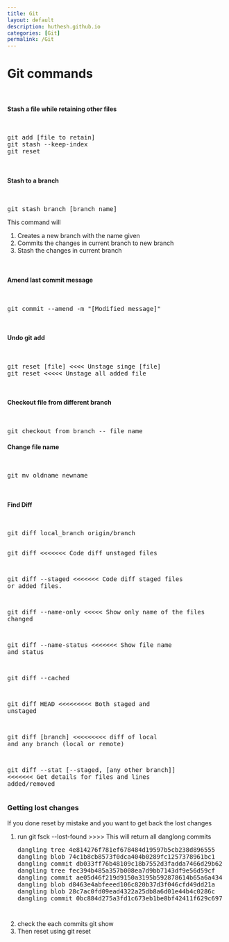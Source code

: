 ```yaml
---
title: Git
layout: default
description: huthesh.github.io
categories: [Git]
permalink: /Git
---
```

<div class="container margintop">
<h1>Git commands</h1>

<br>
<h4> Stash a file while retaining other files</h4>

<br>

<pre>
git add [file to retain]
git stash --keep-index
git reset
</pre>
<br>
<h4>Stash to a branch</h4>
<br>
<pre>
git stash branch [branch name]
</pre>
This command will
<ol>
  <li>Creates a new branch with the name given</li>
  <li>Commits the changes in current branch to new branch</li>
  <li>Stash the changes in current branch</li>
</ol>

<br>
<h4> Amend last commit message</h4>
<br>
<pre>
git commit --amend -m "[Modified message]"
</pre>
<br>
<h4> Undo git add</h4>
<br>
<pre>
git reset [file] <<<< Unstage singe [file]
git reset <<<<< Unstage all added file
</pre>
<br>
<h4>Checkout file from different branch</h4>
<br>
<pre>
git checkout from_branch -- file_name
</pre>
<h4>
Change file name 
</h4>
<br>
<pre>
git mv oldname newname
</pre>
<br>
<h4> Find Diff </h4>
<br>
<pre>
git diff local_branch origin/branch

git diff <<<<<<< Code diff unstaged files

git diff --staged <<<<<<< Code diff staged files or added files. 

git diff --name-only <<<<< Show only name of the files changed

git diff --name-status <<<<<<< Show file name and status

git diff --cached 

git diff HEAD <<<<<<<<< Both staged and unstaged 

git diff [branch] <<<<<<<<< diff of local and any branch (local or remote)

git diff --stat  [--staged, [any other branch]] <<<<<<< Get details for files and lines added/removed 
</pre>


<h3>Getting lost changes </h3>
If you done reset by mistake and you want to get back the lost changes
<ol>
<li>
  run git fsck --lost-found >>>> This will return all danglong commits
<pre>
dangling tree 4e814276f781ef678484d19597b5cb238d896555
dangling blob 74c1b8cb8573f0dca404b0289fc1257378961bc1
dangling commit db033ff76b48109c18b7552d3fadda7466d29b62
dangling tree fec394b485a357b008ea7d9bb7143df9e56d59cf
dangling commit ae05d46f219d9150a3195b592878614b65a6a434
dangling blob d8463e4abfeeed106c820b37d3f046cfd49dd21a
dangling blob 28c7ac0fd09ead4322a25db8a6d01e44b4c0286c
dangling commit 0bc884d275a3fd1c673eb1be8bf42411f629c697
<pre>
</li>
<li>
check the each commits git show <commit hash>
</li>
<li>
Then reset using git reset <commit hash>
</li>
</ol>



</div>
